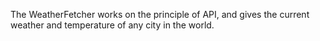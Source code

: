 The WeatherFetcher works on the principle of API, and gives the current weather and temperature of any city in the world.
